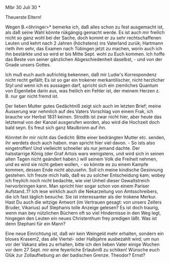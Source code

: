 Mlbr 30 Juli 30 <Frtg>*

Theuerste Eltern!

Wegen B.<öhringer>* bemerke ich, daß alles schon zu fest ausgemacht ist, als daß seine Wahl könnte rükgängig gemacht werde. Es ist auch mir freilich nicht so ganz wohl bei der Sache, doch kommt er zu sehr rechtschaffenen Leuten und kehrt nach 2 Jahren (höchstens) ins Vaterland zurük; Hartmann rieth ihm sehr, das Examen nach Tübingen jetzt zu machen, worin auch ich ihn bestärkte und so wird er bis Mitte Sept. wohl zu Euch kommen. Ich hoffe das Beste von seiner gänzlichen Abgeschiedenheit daselbst, - und von der Gnade unsers Gottes.

Ich muß euch auch aufrichtig bekennen, daß mir Ludw's Korrespondenz nicht recht gefällt; Es ist so gar ein trokener merkantilischer, nicht herzlicher Styl und wenn ich es aussagen darf, spricht sich ein ziemliches Quantum von Eigenliebe darin aus, was freilich ein Fehler ist, der meinem Herzen z. B. nur gar nicht fremd ist.

Der lieben Mutter gutes Gedächtniß zeigt sich auch im letzten Brief; meine Äusserung war nehmlich auf des Vaters Vorschlag von einem Frak, ich brauche vor Herbst 1831 keinen. Strodtb ist zwar nicht hier, aber heute das letztemal von der Kanzel ausgerufen worden, also wird die Hochzeit doch bald seyn. Es freut sich ganz Maulbronn auf ihn.

Könntet ihr mir nicht das Gedicht: Bitte einer bedrängten Mutter etc. senden, ihr werdets doch auch haben. man spricht hier viel davon. - 
So ists also eingetroffen! Und vielleicht schneller als nur jemand dachte. Der halsstarrige König (der Graf Artois wars wenigstens, und wird sich in seinen alten Tagen nicht geändert haben.) will seinem Volk die Freiheit nehmen, und es wird sie nicht geben wollen, - so könnte es zu einem Kampfe kommen, dessen Ende nicht abzusehn. Soll ich meine kindische Gesinnung gestehen. Ich freute mich halb, daß es zu solcher Entscheidung kam; wobey ich freylich noch nicht bedachte, wie viel Unheil dieser Gewaltstreich hervorbringen kann. Man spricht hier sogar schon von einem Pariser Aufstand..1? Ich lese wirklich auch die Nekarzeitung von Amtsschreibers, die ich fast täglich besuche. Sie ist interessanter als der trokene Merkur. Hast Du auch die witzige Antwort (im Vertrauen gesagt: von unsers Zellers Bruder, Vikarius) auf Stephanis tolle Anzeige gelesen? Es ist doch traurig, wenn man bey nützlichen Büchern oft so viel Hindernisse in den Weg legt, hingegen den Leuten ein neues Christenthum frey predigen läßt. Was ist denn Stephani für ein Mann?

Eine neue Einrichtung ist, daß wir kein Weingeld mehr erhalten, sondern ein bloses Krasem2, das alle Viertel- oder Halbjahre ausbezahlt wird; um nun vor der Vakanz alles zu erhalten, bitte ich den lieben Vater einige Wochen vor dem 27 Sept. mir eine feyerliche Erlaubniß zu schiken! 
Wünsche euch Glük zur Zollaufhebung an der badischen Grenze. 
Theodor? Ernst?
